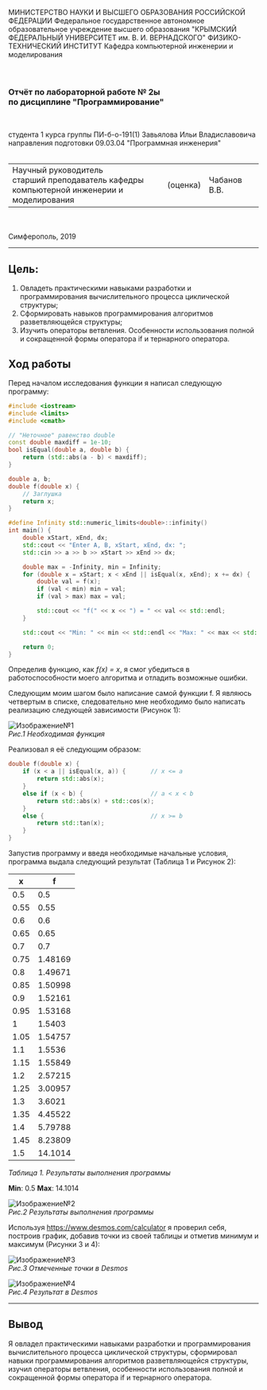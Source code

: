 МИНИСТЕРСТВО НАУКИ И ВЫСШЕГО ОБРАЗОВАНИЯ РОССИЙСКОЙ ФЕДЕРАЦИИ
Федеральное государственное автономное образовательное учреждение высшего образования
"КРЫМСКИЙ ФЕДЕРАЛЬНЫЙ УНИВЕРСИТЕТ им. В. И. ВЕРНАДСКОГО"
ФИЗИКО-ТЕХНИЧЕСКИЙ ИНСТИТУТ
Кафедра компьютерной инженерии и моделирования
<br/><br/>
​
### Отчёт по лабораторной работе № 2ы<br/> по дисциплине "Программирование"
<br/>

студента 1 курса группы ПИ-б-о-191(1)
Завьялова Ильи Владиславовича
направления подготовки 09.03.04 "Программная инженерия"
<br/>
​
<table>
<tr><td>Научный руководитель<br/> старший преподаватель кафедры<br/>компьютерной инженерии и моделирования</td>
<td>(оценка)</td>
<td>Чабанов В.В.</td>
</tr>
</table>
<br/><br/>
​
Симферополь, 2019

* * *

## Цель:

1. Овладеть практическими навыками разработки и программирования вычислительного процесса циклической структуры;
2. Сформировать навыков программирования алгоритмов разветвляющейся структуры;
3. Изучить операторы ветвления. Особенности использования полной и сокращенной формы оператора if и тернарного оператора.

## Ход работы

Перед началом исследования функции я написал следующую программу:

```cpp
#include <iostream>
#include <limits>
#include <cmath>

// "Неточное" равенство double
const double maxdiff = 1e-10;
bool isEqual(double a, double b) {
    return (std::abs(a - b) < maxdiff);
}

double a, b;
double f(double x) {
    // Заглушка
    return x;
}

#define Infinity std::numeric_limits<double>::infinity()
int main() {
    double xStart, xEnd, dx;
    std::cout << "Enter A, B, xStart, xEnd, dx: ";
    std::cin >> a >> b >> xStart >> xEnd >> dx;

    double max = -Infinity, min = Infinity;
    for (double x = xStart; x < xEnd || isEqual(x, xEnd); x += dx) {
        double val = f(x);
        if (val < min) min = val;
        if (val > max) max = val;

        std::cout << "f(" << x << ") = " << val << std::endl;
    }

    std::cout << "Min: " << min << std::endl << "Max: " << max << std::endl;

    return 0;
}
```

Определив функцию, как _f(x) = x_, я смог убедиться в работоспособности моего алгоритма и отладить возможные ошибки.

Следующим моим шагом было написание самой функции f. Я являюсь четвертым в списке, следовательно мне необходимо было написать реализацию следующей зависимости (Рисунок 1):

![Изображение№1](/Lab2/Screenshots/Screenshot_5.png "Рис.1")\
*Рис.1 Необходимая функция*

Реализовал я её следующим образом:

```cpp
double f(double x) {
    if (x < a || isEqual(x, a)) {       // x <= a
        return std::abs(x);
    }
    else if (x < b) {                   // a < x < b
        return std::abs(x) + std::cos(x);
    }
    else {                              // x >= b
        return std::tan(x);
    }
}
```

Запустив программу и введя необходимые начальные условия, программа выдала следующий результат (Таблица 1 и Рисунок 2):

x    | f
-----|-----
0.5  | 0.5
0.55 | 0.55
0.6  | 0.6
0.65 | 0.65
0.7  | 0.7
0.75 | 1.48169
0.8  | 1.49671
0.85 | 1.50998
0.9  | 1.52161
0.95 | 1.53168
1    | 1.5403
1.05 | 1.54757
1.1  | 1.5536
1.15 | 1.55849
1.2  | 2.57215
1.25 | 3.00957
1.3  | 3.6021
1.35 | 4.45522
1.4  | 5.79788
1.45 | 8.23809
1.5  | 14.1014
*Таблица 1. Результаты выполнения программы*

__Min__: 0.5
__Max__: 14.1014

![Изображение№2](/Lab2/Screenshots/Screenshot_1.png "Рис.2")\
*Рис.2 Результаты выполнения программы*

Используя https://www.desmos.com/calculator я проверил себя, построив график, добавив точки из своей таблицы и отметив минимум и максимум (Рисунки 3 и 4):

![Изображение№3](/Lab2/Screenshots/Screenshot_6.png "Рис. 3")\
*Рис.3 Отмеченные точки в Desmos*

![Изображение№4](/Lab2/Screenshots/Screenshot_8.png "Рис. 4")\
*Рис.4 Результат в Desmos* 

* * *

## Вывод

Я овладел практическими навыками разработки и программирования вычислительного процесса циклической структуры, сформировал навыки программирования алгоритмов разветвляющейся структуры, изучил операторы ветвления, особенности использования полной и сокращенной формы оператора if и тернарного оператора.